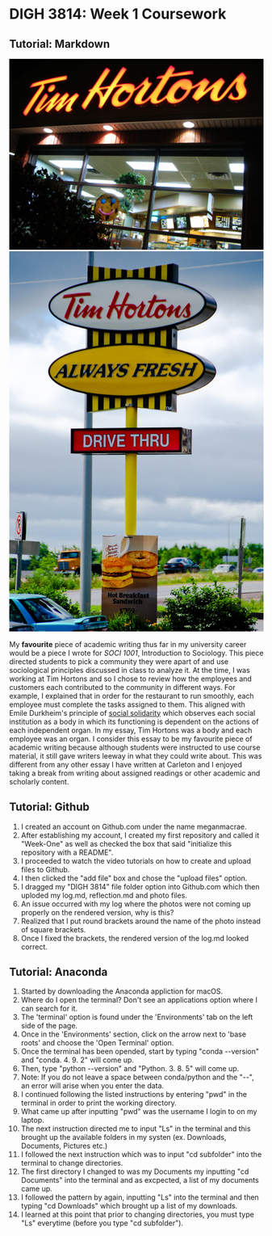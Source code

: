 # DIGH 3814: Week 1 Coursework
## Tutorial: Markdown
![tim hortons](tim_hortons.jpg)
![tim hortons 2](tim_hortons_2.jpg)

My **favourite** piece of academic writing thus far in my university career would be a piece I wrote for *SOCI 1001*, Introduction to Sociology. This piece directed students to pick a community they were apart of and use sociological principles discussed in class to analyze it. At the time, I was working at Tim Hortons and so I chose to review how the employees and customers each contributed to the community in different ways. For example, I explained that in order for the restaurant to run smoothly, each employee must complete the tasks assigned to them. This aligned with Emile Durkheim's principle of [social solidarity](http://routledgesoc.com/category/profile-tags/social-solidarity) which observes each social institution as a body in which its functioning is dependent on the actions of each independent organ. In my essay, Tim Hortons was a body and each employee was an organ. I consider this essay to be my favourite piece of academic writing because although students were instructed to use course material, it still gave writers leeway in what they could write about. This was different from any other essay I have written at Carleton and I enjoyed taking a break from writing about assigned readings or other academic and scholarly content.

## Tutorial: Github
1. I created an account on Github.com under the name meganmacrae.
2. After establishing my account, I created my first repository and called it "Week-One" as well as checked the box that said "initialize this repository with a README".
3. I proceeded to watch the video tutorials on how to create and upload files to Github.
4. I then clicked the "add file" box and chose the "upload files" option.
5. I dragged my "DIGH 3814" file folder option into Github.com which then uploded my log.md, reflection.md and photo files.
6. An issue occurred with my log where the photos were not coming up properly on the rendered version, why is this?
7. Realized that I put round brackets around the name of the photo instead of square brackets.
8. Once I fixed the brackets, the rendered version of the log.md looked correct.

## Tutorial: Anaconda
1. Started by downloading the Anaconda appliction for macOS.
2. Where do I open the terminal? Don't see an applications option where I can search for it.
3. The 'terminal' option is found under the 'Environments' tab on the left side of the page.
4. Once in the 'Environments' section, click on the arrow next to 'base roots' and choose the 'Open Terminal' option.
5. Once the terminal has been opended, start by typing "conda --version" and "conda. 4. 9. 2" will come up.
6. Then, type "python --version" and "Python. 3. 8. 5" will come up.
7. Note: If you do not leave a space between conda/python and the "--", an error will arise when you enter the data.
8. I continued following the listed instructions by entering "pwd" in the terminal in order to print the working directory.
9. What came up after inputting "pwd" was the username I login to on my laptop.
10. The next instruction directed me to input "Ls" in the terminal and this brought up the available folders in my systen (ex. Downloads, Documents, Pictures etc.)
11. I followed the next instruction which was to input "cd subfolder" into the terminal to change directories.
12. The first directory I changed to was my Documents my inputting "cd Documents" into the terminal and as excpected, a list of my documents came up.
13. I followed the pattern by again, inputting "Ls" into the terminal and then typing "cd Downloads" which brought up a list of my downloads.
14. I learned at this point that prior to changing directories, you must type "Ls" everytime (before you type "cd subfolder").
